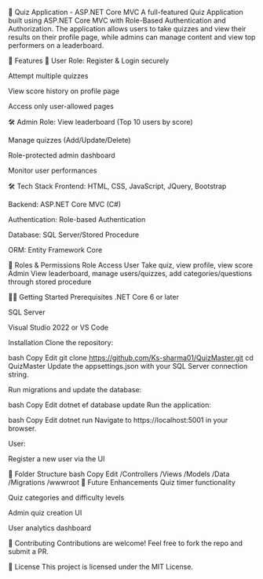 🎯 Quiz Application - ASP.NET Core MVC
A full-featured Quiz Application built using ASP.NET Core MVC with Role-Based Authentication and Authorization. The application allows users to take quizzes and view their results on their profile page, while admins can manage content and view top performers on a leaderboard.

🚀 Features
👤 User Role:
Register & Login securely

Attempt multiple quizzes

View score history on profile page

Access only user-allowed pages

🛠️ Admin Role:
View leaderboard (Top 10 users by score)

Manage quizzes (Add/Update/Delete)

Role-protected admin dashboard

Monitor user performances

🛠️ Tech Stack
Frontend: HTML, CSS, JavaScript, JQuery, Bootstrap

Backend: ASP.NET Core MVC (C#)

Authentication: Role-based Authentication

Database: SQL Server/Stored Procedure

ORM: Entity Framework Core

🔐 Roles & Permissions
Role	Access
User	Take quiz, view profile, view score
Admin	View leaderboard, manage users/quizzes, add categories/questions through stored procedure

🧑‍💻 Getting Started
Prerequisites
.NET Core 6 or later

SQL Server

Visual Studio 2022 or VS Code

Installation
Clone the repository:

bash
Copy
Edit
git clone https://github.com/Ks-sharma01/QuizMaster.git
cd QuizMaster
Update the appsettings.json with your SQL Server connection string.

Run migrations and update the database:

bash
Copy
Edit
dotnet ef database update
Run the application:

bash
Copy
Edit
dotnet run
Navigate to https://localhost:5001 in your browser.

User:

Register a new user via the UI

📂 Folder Structure
bash
Copy
Edit
/Controllers
/Views
/Models
/Data
/Migrations
/wwwroot
📌 Future Enhancements
Quiz timer functionality

Quiz categories and difficulty levels

Admin quiz creation UI

User analytics dashboard

🤝 Contributing
Contributions are welcome! Feel free to fork the repo and submit a PR.

📄 License
This project is licensed under the MIT License.
